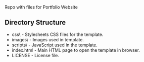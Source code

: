 Repo with files for Portfolio Website 

Directory Structure
-------------------
* css\              - Stylesheets CSS files for the template.
* images\           - Images used in template.
* scripts\          - JavaScript used in the template.
* index.html        - Main HTML page to open the template in browser.
* LICENSE           - License file.


